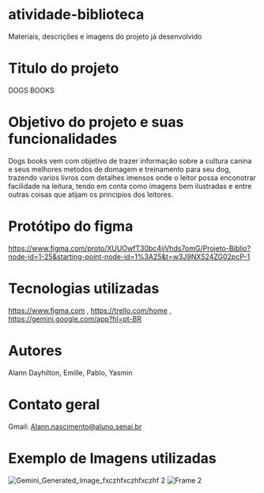 # atividade-biblioteca
Materiais, descrições e imagens do projeto já desenvolvido
# Titulo do projeto
DOGS BOOKS
# Objetivo do projeto e suas funcionalidades
Dogs books vem com objetivo de trazer informação sobre a cultura canina e seus melhores metodos de domagem e treinamento para seu dog, trazendo varios livros com detalhes imensos onde o leitor possa enconotrar facilidade na leitura, tendo em conta como imagens bem ilustradas e entre outras coisas que atijam os principios dos leitores.
# Protótipo do figma
https://www.figma.com/proto/XUUOwfT30bc4ijVhds7omG/Projeto-Biblio?node-id=1-25&starting-point-node-id=1%3A25&t=w3J9NX524ZG02pcP-1
# Tecnologias utilizadas
https://www.figma.com , https://trello.com/home , https://gemini.google.com/app?hl=pt-BR
# Autores
Alann Dayhilton, Emille, Pablo, Yasmin
# Contato geral
Gmail: Alann.nascimento@aluno.senai.br
# Exemplo de Imagens utilizadas
![Gemini_Generated_Image_fxczhfxczhfxczhf 2](https://github.com/user-attachments/assets/6bc7af4f-fafa-400f-b734-67f31fb9d91e)  ![Frame 2](https://github.com/user-attachments/assets/a3eba665-d112-4cee-a553-718b55d60724)
